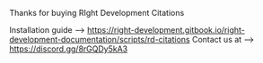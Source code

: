 Thanks for buying RIght Development Citations

Installation guide --> https://right-development.gitbook.io/right-development-documentation/scripts/rd-citations
Contact us at --> https://discord.gg/8rGQDy5kA3